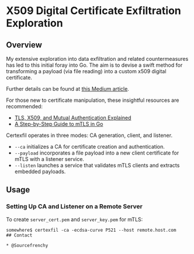 # X509 Digital Certificate Exfiltration Exploration

## Overview

My extensive exploration into data exfiltration and related countermeasures has led to this initial foray into Go. The aim is to devise a swift method for transforming a payload (via file reading) into a custom x509 digital certificate.

Further details can be found at [this Medium article](https://medium.com/@jeanmichel.amblat/abusing-certificates-for-data-exfiltration-d6bff2533cd0).

For those new to certificate manipulation, these insightful resources are recommended:

* [TLS, X509, and Mutual Authentication Explained](https://medium.com/sitewards/the-magic-of-tls-x509-and-mutual-authentication-explained-b2162dec4401)
* [A Step-by-Step Guide to mTLS in Go](https://venilnoronha.io/a-step-by-step-guide-to-mtls-in-go)

Certexfil operates in three modes: CA generation, client, and listener.

* `--ca` initializes a CA for certificate creation and authentication.
* `--payload` incorporates a file payload into a new client certificate for mTLS with a listener service.
* `--listen` launches a service that validates mTLS clients and extracts embedded payloads.

## Usage

### Setting Up CA and Listener on a Remote Server

To create `server_cert.pem` and `server_key.pem` for mTLS:

```shell
somewhere$ certexfil -ca -ecdsa-curve P521 --host remote.host.com
## Contact

* @Sourcefrenchy

